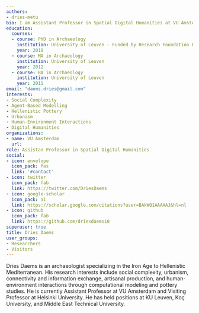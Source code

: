 ```yaml
---
authors:
- dries-metu
bio: I am Assistant Professor in Spatial Digital Humanities at VU Amsterdam.I got my PhD in Archaeology from KU Leuven. My research interests include social complexity, urbanism, connectivity and information exchange, artisanal production, and human-environment interactions through computational modeling and pottery studies. My core research focus lies in the Hellenistic Mediterranean.
education:
  courses:
  - course: PhD in Archaeology
    institution: University of Leuven - Funded by Research Foundation Flanders
    year: 2018
  - course: MA in Archaeology
    institution: University of Leuven
    year: 2012
  - course: BA in Archaeology
    institution: University of Leuven
    year: 2011
email: "daems.dries@gmail.com"
interests:
- Social Complexity
- Agent-Based Modelling
- Hellenistic Pottery
- Urbanism
- Human-Environment Interactions
- Digital Humanities
organizations:
- name: VU Amsterdam
  url:
role: Assistan Professor in Spatial Digital Humanities
social:
- icon: envelope
  icon_pack: fas
  link: '#contact'
- icon: twitter
  icon_pack: fab
  link: https://twitter.com/DriesDaems
- icon: google-scholar
  icon_pack: ai
  link: https://scholar.google.com/citations?user=BAkWQ1AAAAAJ&hl=nl
- icon: github
  icon_pack: fab
  link: https://github.com/driesdaems10
superuser: true
title: Dries Daems
user_groups:
- Researchers
- Visitors
---
```


Dries Daems is an archaeologist specializing in the Iron Age to Hellenistic Mediterranean. His research interests include social complexity, urbanism, connectivity and information exchange, artisanal production, and human-environment interactions through computational modeling and pottery studies. He is currently Assistant Professor at VU Amsterdam and Visiting Professor at Helsinki University. He has held positions at KU Leuven, Koç University, and Middle East Technical University.
